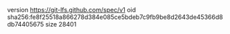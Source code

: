 version https://git-lfs.github.com/spec/v1
oid sha256:fe8f25518a866278d384e085ce5bdeb7c9fb9be8d2643de45366d8db74405675
size 28401
